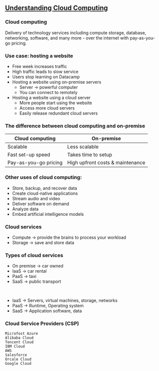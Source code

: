 ## [Understanding Cloud Computing](https://app.datacamp.com/learn/courses/understanding-cloud-computing)

### Cloud computing
Delivery of technology services including compute storage, database, networking, software, and many more - over the internet with pay-as-you-go pricing.


### Use case: hosting a website
- Free week increases traffic
- High traffic leads to slow service
- Users stop learning on Datacamp
- Hosting a website using on-premise servers
    - Server -> powerful computer
    - You can connect to remotely
- Hosting a website using a cloud server 
    - More people start using the website
    - Access more cloud servers
    - Easily release redundant cloud servers


### The difference between cloud computing and on-premise

| Cloud computing | On-premise | 
| --- | --- |
| Scalable | Less scalable |
| Fast set-up speed | Takes time to setup |
| Pay-as-you-go pricing | High upfront costs & maintenance |

### Other uses of cloud computing:
- Store, backup, and recover data
- Create cloud-native applications
- Stream audio and video
- Deliver software on demand
- Analyze data
- Embed artificial intelligence models

### Cloud services
- Compute -> provide the brains to process your workload
- Storage -> save and store data

### Types of cloud services
- On premise -> car owned
- IaaS -> car rental
- PaaS -> taxi
- SaaS -> public transport

<br>  

- IaaS -> Servers, virtual machines, storage, networks  
- PaaS -> Runtime, Operating system  
- SaaS -> Application software, data  

### Cloud Service Providers (CSP)
```
Microfost Azure
Alibaba Cloud
Tencent Cloud
IBM Cloud
AWS
Salesforce
Orcale Cloud
Google Cloud
```